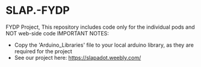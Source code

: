 # SLAP.-FYDP
FYDP Project, This repository includes code only for the individual pods and NOT web-side code
IMPORTANT NOTES:
 - Copy the 'Arduino_Libraries' file to your local arduino library, as they are required for the project
 - See our project here: https://slapadot.weebly.com/
